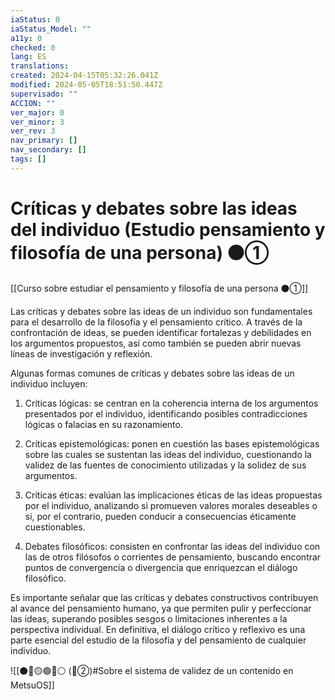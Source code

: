 ```yaml
---
iaStatus: 0
iaStatus_Model: ""
a11y: 0
checked: 0
lang: ES
translations: 
created: 2024-04-15T05:32:26.041Z
modified: 2024-05-05T18:51:50.447Z
supervisado: ""
ACCION: ""
ver_major: 0
ver_minor: 3
ver_rev: 3
nav_primary: []
nav_secondary: []
tags: []
---
```

# Críticas y debates sobre las ideas del individuo (Estudio pensamiento y filosofía de una persona) ⚫①

[[Curso sobre estudiar el pensamiento y filosofía de una persona ⚫①]]

Las críticas y debates sobre las ideas de un individuo son fundamentales para el desarrollo de la filosofía y el pensamiento crítico. A través de la confrontación de ideas, se pueden identificar fortalezas y debilidades en los argumentos propuestos, así como también se pueden abrir nuevas líneas de investigación y reflexión.

Algunas formas comunes de críticas y debates sobre las ideas de un individuo incluyen:

1. Críticas lógicas: se centran en la coherencia interna de los argumentos presentados por el individuo, identificando posibles contradicciones lógicas o falacias en su razonamiento.

2. Críticas epistemológicas: ponen en cuestión las bases epistemológicas sobre las cuales se sustentan las ideas del individuo, cuestionando la validez de las fuentes de conocimiento utilizadas y la solidez de sus argumentos.

3. Críticas éticas: evalúan las implicaciones éticas de las ideas propuestas por el individuo, analizando si promueven valores morales deseables o si, por el contrario, pueden conducir a consecuencias éticamente cuestionables.

4. Debates filosóficos: consisten en confrontar las ideas del individuo con las de otros filósofos o corrientes de pensamiento, buscando encontrar puntos de convergencia o divergencia que enriquezcan el diálogo filosófico.

Es importante señalar que las críticas y debates constructivos contribuyen al avance del pensamiento humano, ya que permiten pulir y perfeccionar las ideas, superando posibles sesgos o limitaciones inherentes a la perspectiva individual. En definitiva, el diálogo crítico y reflexivo es una parte esencial del estudio de la filosofía y del pensamiento de cualquier individuo.

![[⚫🔴🟡🟢🔵⚪ (🔴②)#Sobre el sistema de validez de un contenido en MetsuOS]]